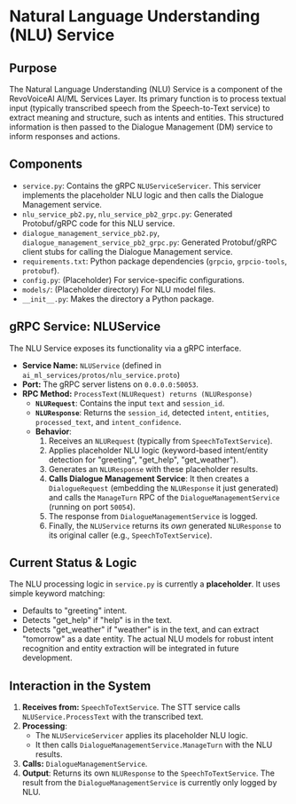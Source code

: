 # Natural Language Understanding (NLU) Service

## Purpose

The Natural Language Understanding (NLU) Service is a component of the RevoVoiceAI AI/ML Services Layer. Its primary function is to process textual input (typically transcribed speech from the Speech-to-Text service) to extract meaning and structure, such as intents and entities. This structured information is then passed to the Dialogue Management (DM) service to inform responses and actions.

## Components

*   `service.py`: Contains the gRPC `NLUServiceServicer`. This servicer implements the placeholder NLU logic and then calls the Dialogue Management service.
*   `nlu_service_pb2.py`, `nlu_service_pb2_grpc.py`: Generated Protobuf/gRPC code for this NLU service.
*   `dialogue_management_service_pb2.py`, `dialogue_management_service_pb2_grpc.py`: Generated Protobuf/gRPC client stubs for calling the Dialogue Management service.
*   `requirements.txt`: Python package dependencies (`grpcio`, `grpcio-tools`, `protobuf`).
*   `config.py`: (Placeholder) For service-specific configurations.
*   `models/`: (Placeholder directory) For NLU model files.
*   `__init__.py`: Makes the directory a Python package.

## gRPC Service: NLUService

The NLU Service exposes its functionality via a gRPC interface.

*   **Service Name:** `NLUService` (defined in `ai_ml_services/protos/nlu_service.proto`)
*   **Port:** The gRPC server listens on `0.0.0.0:50053`.
*   **RPC Method:** `ProcessText(NLURequest) returns (NLUResponse)`
    *   **`NLURequest`**: Contains the input `text` and `session_id`.
    *   **`NLUResponse`**: Returns the `session_id`, detected `intent`, `entities`, `processed_text`, and `intent_confidence`.
    *   **Behavior**:
        1.  Receives an `NLURequest` (typically from `SpeechToTextService`).
        2.  Applies placeholder NLU logic (keyword-based intent/entity detection for "greeting", "get_help", "get_weather").
        3.  Generates an `NLUResponse` with these placeholder results.
        4.  **Calls Dialogue Management Service**: It then creates a `DialogueRequest` (embedding the `NLUResponse` it just generated) and calls the `ManageTurn` RPC of the `DialogueManagementService` (running on port `50054`).
        5.  The response from `DialogueManagementService` is logged.
        6.  Finally, the `NLUService` returns its *own* generated `NLUResponse` to its original caller (e.g., `SpeechToTextService`).

## Current Status & Logic

The NLU processing logic in `service.py` is currently a **placeholder**. It uses simple keyword matching:
*   Defaults to "greeting" intent.
*   Detects "get_help" if "help" is in the text.
*   Detects "get_weather" if "weather" is in the text, and can extract "tomorrow" as a date entity.
The actual NLU models for robust intent recognition and entity extraction will be integrated in future development.

## Interaction in the System

1.  **Receives from:** `SpeechToTextService`. The STT service calls `NLUService.ProcessText` with the transcribed text.
2.  **Processing**:
    *   The `NLUServiceServicer` applies its placeholder NLU logic.
    *   It then calls `DialogueManagementService.ManageTurn` with the NLU results.
3.  **Calls:** `DialogueManagementService`.
4.  **Output**: Returns its own `NLUResponse` to the `SpeechToTextService`. The result from the `DialogueManagementService` is currently only logged by NLU.
